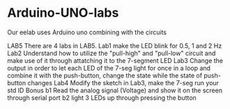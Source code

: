 # Arduino-UNO-labs
Our eelab uses Arduino uno combining with the circuits

LAB5
  There are 4 labs in LAB5.
    Lab1 
      make the LED blink for 0.5, 1 and 2 Hz
    Lab2
      Understand how to utilize the "pull-high" and "pull-low" circuit
      and make use of it through attatching it to the 7-segment LED
    Lab3
      Change the output in order to let each LED of the 7-seg light for once in a loop
      and combine it with the push-button, change the state while the state of push-button changes
    Lab4
      Modify the sketch in Lab3, make the 7-seg run your std ID
    Bonus
      b1
        Read the analog signal (Voltage) and show it on the screen through serial port
      b2
        light 3 LEDs up through pressing the button
